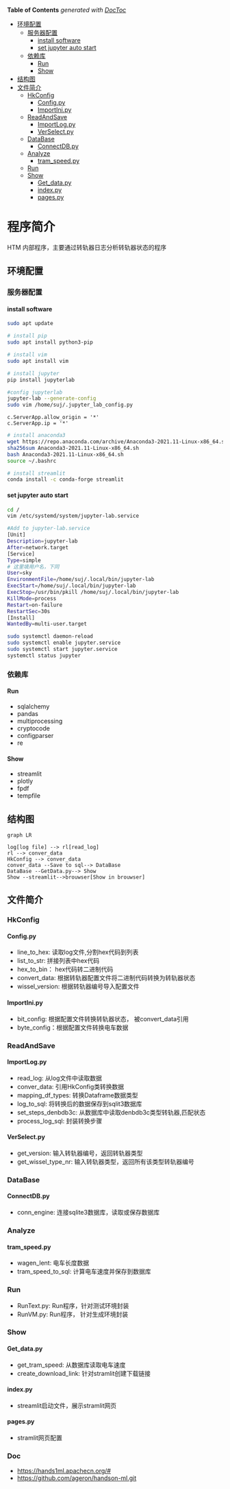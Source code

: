 <!-- START doctoc generated TOC please keep comment here to allow auto update -->

<!-- DON'T EDIT THIS SECTION, INSTEAD RE-RUN doctoc TO UPDATE -->

**Table of Contents**  *generated with [DocToc](https://github.com/thlorenz/doctoc)*

- [环境配置](#%E7%8E%AF%E5%A2%83%E9%85%8D%E7%BD%AE)
    - [服务器配置](#%E6%9C%8D%E5%8A%A1%E5%99%A8%E9%85%8D%E7%BD%AE)
        - [install software](#install-software)
        - [set jupyter auto start](#set-jupyter-auto-start)
    - [依赖库](#%E4%BE%9D%E8%B5%96%E5%BA%93)
        - [Run](#run)
        - [Show](#show)
- [结构图](#%E7%BB%93%E6%9E%84%E5%9B%BE)
- [文件简介](#%E6%96%87%E4%BB%B6%E7%AE%80%E4%BB%8B)
    - [HkConfig](#hkconfig)
        - [Config.py](#configpy)
        - [ImportIni.py](#importinipy)
    - [ReadAndSave](#readandsave)
        - [ImportLog.py](#importlogpy)
        - [VerSelect.py](#verselectpy)
    - [DataBase](#database)
        - [ConnectDB.py](#connectdbpy)
    - [Analyze](#analyze)
        - [tram_speed.py](#tram_speedpy)
    - [Run](#run-1)
    - [Show](#show-1)
        - [Get_data.py](#get_datapy)
        - [index.py](#indexpy)
        - [pages.py](#pagespy)

<!-- END doctoc generated TOC please keep comment here to allow auto update -->

# 程序简介

HTM 内部程序，主要通过转轨器日志分析转轨器状态的程序

## 环境配置

### 服务器配置

#### install software

```bash
sudo apt update

# install pip
sudo apt install python3-pip

# install vim
sudo apt install vim

# install jupyter
pip install jupyterlab

#config jupyterlab
jupyter-lab --generate-config
sudo vim /home/suj/.jupyter_lab_config.py
```

```python3
c.ServerApp.allow_origin = '*'
c.ServerApp.ip = '*'
```

```bash
# install anaconda3
wget https://repo.anaconda.com/archive/Anaconda3-2021.11-Linux-x86_64.sh
sha256sum Anaconda3-2021.11-Linux-x86_64.sh
bash Anaconda3-2021.11-Linux-x86_64.sh
source ~/.bashrc

# install streamlit
conda install -c conda-forge streamlit
```

#### set jupyter auto start

```bash
cd /
vim /etc/systemd/system/jupyter-lab.service 
```

```bash
#Add to jupyter-lab.service
[Unit]
Description=jupyter-lab
After=network.target
[Service]
Type=simple
# 这里填用户名，下同
User=sky
EnvironmentFile=/home/suj/.local/bin/jupyter-lab
ExecStart=/home/suj/.local/bin/jupyter-lab
ExecStop=/usr/bin/pkill /home/suj/.local/bin/jupyter-lab
KillMode=process
Restart=on-failure
RestartSec=30s
[Install]
WantedBy=multi-user.target
```

```bash
sudo systemctl daemon-reload
sudo systemctl enable jupyter.service
sudo systemctl start jupyter.service
systemctl status jupyter
```

### 依赖库

#### Run

- sqlalchemy
- pandas
- multiprocessing
- cryptocode
- configparser
- re

#### Show

- streamlit
- plotly
- fpdf
- tempfile

## 结构图

```mermaid
graph LR

log[log file] --> rl[read_log]
rl --> conver_data
HkConfig --> conver_data
conver_data --Save to sql--> DataBase
DataBase --GetData.py--> Show
Show --streamlit-->brouwser[Show in brouwser]
```

## 文件简介

### HkConfig

#### Config.py

- line_to_hex: 读取log文件,分割hex代码到列表
- list_to_str: 拼接列表中hex代码
- hex_to_bin： hex代码转二进制代码
- convert_data: 根据转轨器配置文件将二进制代码转换为转轨器状态
- wissel_version: 根据转轨器编号导入配置文件

#### ImportIni.py

- bit_config: 根据配置文件转换转轨器状态， 被convert_data引用
- byte_config：根据配置文件转换电车数据

### ReadAndSave

#### ImportLog.py

- read_log: 从log文件中读取数据
- conver_data: 引用HkConfig类转换数据
- mapping_df_types: 转换Dataframe数据类型
- log_to_sql: 将转换后的数据保存到sqlit3数据库
- set_steps_denbdb3c: 从数据库中读取denbdb3c类型转轨器,匹配状态
- process_log_sql: 封装转换步骤

#### VerSelect.py

- get_version: 输入转轨器编号，返回转轨器类型
- get_wissel_type_nr: 输入转轨器类型，返回所有该类型转轨器编号

### DataBase

#### ConnectDB.py

- conn_engine: 连接sqlite3数据库，读取或保存数据库

### Analyze

#### tram_speed.py

- wagen_lent: 电车长度数据
- tram_speed_to_sql: 计算电车速度并保存到数据库

### Run

- RunText.py: Run程序，针对测试环境封装
- RunVM.py: Run程序， 针对生成环境封装

### Show

#### Get_data.py

- get_tram_speed: 从数据库读取电车速度
- create_download_link: 针对stramlit创建下载链接

#### index.py

- streamlit启动文件，展示stramlit网页

#### pages.py

- stramlit网页配置

### Doc

- https://hands1ml.apachecn.org/#
- https://github.com/ageron/handson-ml.git